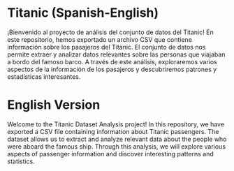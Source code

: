 # Titanic (Spanish-English)
¡Bienvenido al proyecto de análisis del conjunto de datos del Titanic! En este repositorio, hemos exportado un archivo CSV que contiene información sobre los pasajeros del Titanic. El conjunto de datos nos permite extraer y analizar datos relevantes sobre las personas que viajaban a bordo del famoso barco. A través de este análisis, exploraremos varios aspectos de la información de los pasajeros y descubriremos patrones y estadísticas interesantes.

# English Version

Welcome to the Titanic Dataset Analysis project! In this repository, we have exported a CSV file containing information about Titanic passengers. The dataset allows us to extract and analyze relevant data about the people who were aboard the famous ship. Through this analysis, we will explore various aspects of passenger information and discover interesting patterns and statistics.

